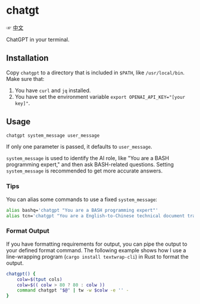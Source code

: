 # chatgt

☞ [中文](./README.zh_cn.md)

ChatGPT in your terminal.

## Installation

Copy `chatgpt` to a directory that is included in `$PATH`, like `/usr/local/bin`. Make sure that:

1. You have `curl` and `jq` installed.
2. You have set the environment variable `export OPENAI_API_KEY="[your key]"`.

## Usage

```sh
chatgpt system_message user_message
```

If only one parameter is passed, it defaults to `user_message`.

`system_message` is used to identify the AI role, like "You are a BASH programming expert," and then ask BASH-related questions. Setting `system_message` is recommended to get more accurate answers.

### Tips

You can alias some commands to use a fixed `system_message`:

```sh
alias bashq='chatgpt "You are a BASH programming expert"'
alias tcn='chatgpt "You are a English-to-Chinese technical document translation expert"'
```

### Format Output

If you have formatting requirements for output, you can pipe the output to your
defined format command. The following example shows how I use a line-wrapping
program (`cargo install textwrap-cli`) in Rust to format the output.

```sh
chatgpt() {
    colw=$(tput cols)
    colw=$(( colw > 80 ? 80 : colw ))
    command chatgpt "$@" | tw -w $colw -e '' -
}
```

